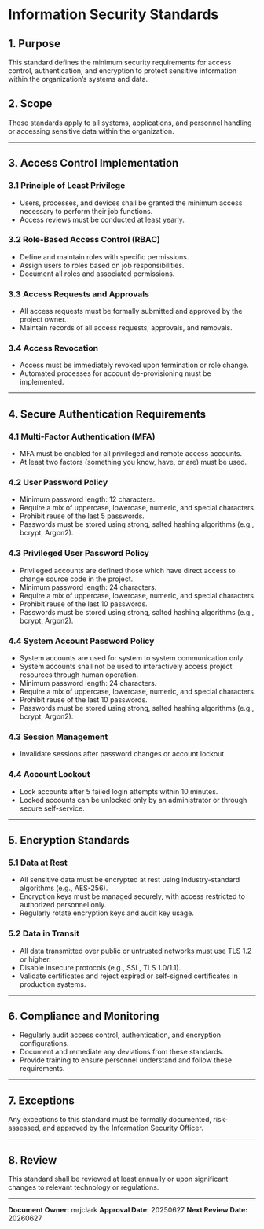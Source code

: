 # Information Security Standards

## 1. Purpose

This standard defines the minimum security requirements for access control, authentication, and encryption to protect sensitive information within the organization’s systems and data.

## 2. Scope

These standards apply to all systems, applications, and personnel handling or accessing sensitive data within the organization.

---

## 3. Access Control Implementation

### 3.1 Principle of Least Privilege
- Users, processes, and devices shall be granted the minimum access necessary to perform their job functions.
- Access reviews must be conducted at least yearly.

### 3.2 Role-Based Access Control (RBAC)
- Define and maintain roles with specific permissions.
- Assign users to roles based on job responsibilities.
- Document all roles and associated permissions.

### 3.3 Access Requests and Approvals
- All access requests must be formally submitted and approved by the project owner.
- Maintain records of all access requests, approvals, and removals.

### 3.4 Access Revocation
- Access must be immediately revoked upon termination or role change.
- Automated processes for account de-provisioning must be implemented.

---

## 4. Secure Authentication Requirements

### 4.1 Multi-Factor Authentication (MFA)
- MFA must be enabled for all privileged and remote access accounts.
- At least two factors (something you know, have, or are) must be used.

### 4.2 User Password Policy
- Minimum password length: 12 characters.
- Require a mix of uppercase, lowercase, numeric, and special characters.
- Prohibit reuse of the last 5 passwords.
- Passwords must be stored using strong, salted hashing algorithms (e.g., bcrypt, Argon2).

### 4.3 Privileged User Password Policy
- Privileged accounts are defined those which have direct access to change source code in the project.
- Minimum password length: 24 characters.
- Require a mix of uppercase, lowercase, numeric, and special characters.
- Prohibit reuse of the last 10 passwords.
- Passwords must be stored using strong, salted hashing algorithms (e.g., bcrypt, Argon2).


### 4.4 System Account Password Policy
- System accounts are used for system to system communication only.
- System accounts shall not be used to interactively access project resources through human operation.
- Minimum password length: 24 characters.
- Require a mix of uppercase, lowercase, numeric, and special characters.
- Prohibit reuse of the last 10 passwords.
- Passwords must be stored using strong, salted hashing algorithms (e.g., bcrypt, Argon2).

### 4.3 Session Management
- Invalidate sessions after password changes or account lockout.

### 4.4 Account Lockout
- Lock accounts after 5 failed login attempts within 10 minutes.
- Locked accounts can be unlocked only by an administrator or through secure self-service.

---

## 5. Encryption Standards

### 5.1 Data at Rest
- All sensitive data must be encrypted at rest using industry-standard algorithms (e.g., AES-256).
- Encryption keys must be managed securely, with access restricted to authorized personnel only.
- Regularly rotate encryption keys and audit key usage.

### 5.2 Data in Transit
- All data transmitted over public or untrusted networks must use TLS 1.2 or higher.
- Disable insecure protocols (e.g., SSL, TLS 1.0/1.1).
- Validate certificates and reject expired or self-signed certificates in production systems.

---

## 6. Compliance and Monitoring

- Regularly audit access control, authentication, and encryption configurations.
- Document and remediate any deviations from these standards.
- Provide training to ensure personnel understand and follow these requirements.

---

## 7. Exceptions

Any exceptions to this standard must be formally documented, risk-assessed, and approved by the Information Security Officer.

---

## 8. Review

This standard shall be reviewed at least annually or upon significant changes to relevant technology or regulations.

---

**Document Owner:**  mrjclark
**Approval Date:**  20250627
**Next Review Date:**  20260627
